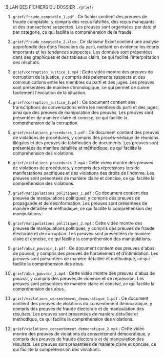 BILAN DES FICHIERS DU DOSSIER `./grief/`

1. `grief/fraude_comptable_1.pdf` :
Ce fichier contient des preuves de fraude comptable, y compris des reçus falsifiés, des reçus manquants et des transactions suspectes. Les preuves sont organisées par date et par catégorie, ce qui facilite la compréhension de la fraude.

2. `grief/fraude_comptable_2.xlsx` :
Ce classeur Excel contient une analyse approfondie des états financiers du parti, mettant en évidence les écarts importants et les tendances suspectes. Les données sont présentées dans des graphiques et des tableaux clairs, ce qui facilite l'interprétation des résultats.

3. `grief/corruption_justice_1.mp4` :
Cette vidéo montre des preuves de corruption de la justice, y compris des paiements suspects et des communications entre les membres du parti et des juges. Les preuves sont présentées de manière chronologique, ce qui permet de suivre facilement l'évolution de la situation.

4. `grief/corruption_justice_2.pdf` :
Ce document contient des transcriptions de conversations entre les membres du parti et des juges, ainsi que des preuves de manipulation des preuves. Les preuves sont présentées de manière claire et concise, ce qui facilite la compréhension de la corruption.

5. `grief/violations_procedures_1.pdf` :
Ce document contient des preuves de violations de procédures, y compris des procès-verbaux de réunions illégales et des preuves de falsification de documents. Les preuves sont présentées de manière détaillée et méthodique, ce qui facilite la compréhension des violations.

6. `grief/violations_procedures_2.mp4` :
Cette vidéo montre des preuves de violations de procédures, y compris des répressions lors de manifestations pacifiques et des violations des droits de l'homme. Les preuves sont présentées de manière claire et concise, ce qui facilite la compréhension des violations.

7. `grief/manipulations_politiques_1.pdf` :
Ce document contient des preuves de manipulations politiques, y compris des preuves de propagande et de désinformation. Les preuves sont présentées de manière détaillée et méthodique, ce qui facilite la compréhension des manipulations.

8. `grief/manipulations_politiques_2.mp4` :
Cette vidéo montre des preuves de manipulations politiques, y compris des preuves de fraude électorale et de corruption. Les preuves sont présentées de manière claire et concise, ce qui facilite la compréhension des manipulations.

9. `grief/abus_pouvoir_1.pdf` :
Ce document contient des preuves d'abus de pouvoir, y compris des preuves de harcèlement et d'intimidation. Les preuves sont présentées de manière détaillée et méthodique, ce qui facilite la compréhension des abus.

10. `grief/abus_pouvoir_2.mp4` :
Cette vidéo montre des preuves d'abus de pouvoir, y compris des preuves de violence et de répression. Les preuves sont présentées de manière claire et concise, ce qui facilite la compréhension des abus.

11. `grief/violations_consentement_democratique_1.pdf` :
Ce document contient des preuves de violations du consentement démocratique, y compris des preuves de fraude électorale et de manipulation des résultats. Les preuves sont présentées de manière détaillée et méthodique, ce qui facilite la compréhension des violations.

12. `grief/violations_consentement_democratique_2.mp4` :
Cette vidéo montre des preuves de violations du consentement démocratique, y compris des preuves de fraude électorale et de manipulation des résultats. Les preuves sont présentées de manière claire et concise, ce qui facilite la compréhension des violations.